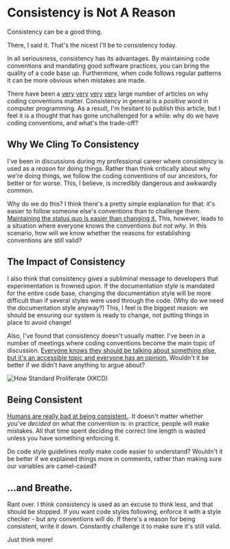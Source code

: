 # Consistency is Not A Reason
<!--- software -->

Consistency can be a good thing.

There, I said it. That's the nicest I'll be to consistency today.

In all seriousness, consistency has its advantages. By maintaining code conventions and mandating good software practices, you can bring the quality of a code base up. Furthermore, when code follows regular patterns it can be more obvious when mistakes are made. 

There have been a [very](https://msdn.microsoft.com/en-us/library/aa733744(v=vs.60).aspx) [very](http://www.sitepoint.com/coding-standards/) [very](http://paul-m-jones.com/archives/34) [very](https://www.smashingmagazine.com/2012/10/why-coding-style-matters/) large number of articles on why coding conventions matter. Consistency in general is a *positive* word in computer programming. As a result, I'm hesitant to publish this article, but I feel it is a thought that has gone unchallenged for a while: why do we have coding conventions, and what's the trade-off?

## Why We Cling To Consistency

I've been in discussions during my professional career where consistency is used as a *reason* for doing things. Rather than think critically about why we're doing things, we follow the coding conventions of our ancestors, for better or for worse. This, I believe, is incredibly dangerous and awkwardly common.

Why do we do this? I think there's a pretty simple explanation for that: it's easier to follow someone else's conventions than to challenge them. [Maintaining the status quo is easier than changing it.](http://www.goalsys.com/books/documents/ChangingtheStatusQuo-PAPER.pdf) This, however, leads to a situation where everyone knows the conventions *but not why*. In this scenario, how will we know whether the reasons for establishing conventions are still valid?

## The Impact of Consistency

I also think that consistency gives a subliminal message to developers that experimentation is frowned upon. If the documentation style is mandated for the entire code base, changing the documentation style will be more difficult than if several styles were used through the code. (Why do we need the documentation style anyway?) This, I feel is the biggest reason: we should be ensuring our system is ready to change, not putting things in place to avoid change!

Also, I've found that consistency doesn't usually matter. I've been in a number of meetings where coding conventions become the main topic of discussion. [Everyone knows they should be talking about something else, but it's an accessible topic and everyone has an opinion.](https://en.wikipedia.org/wiki/Law_of_triviality) Wouldn't it be better if we didn't have anything to argue about?

![How Standard Proliferate (XKCD)](http://imgs.xkcd.com/comics/standards.png)

## Being Consistent

[Humans are really bad at being consistent.](/blog/bad-at-things). It doesn't matter whether you've *decided* on what the convention is: in practice, people will make mistakes. All that time spent deciding the correct line length is wasted unless you have something enforcing it.

Do code style guidelines *really* make code easier to understand? Wouldn't it be better if we explained things more in comments, rather than making sure our variables are camel-cased?

## ...and Breathe.

Rant over. I think consistency is used as an excuse to think less, and that should be stopped. If you want code styles following, enforce it with a style checker - but any conventions will do. If there's a reason for being consistent, write it down. Constantly challenge it to make sure it's still valid.

Just think more!